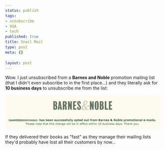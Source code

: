 ```yaml
--- 
status: publish
tags: 
- unsubscribe
- USA
- tech
published: true
title: Snail Mail
type: post
meta: {}

layout: post
---
```

Wow. I just unsubscribed from a <strong>Barnes and Noble</strong> promotion mailing list (that I didn't even subscribe to in the first place...) and they literally ask for <strong>10 business days</strong> to unsubscribe me from the list:

<img src='/media/wp/2008/03/bn-10-business-days.jpg' alt='Barnes and Noble take 10 days to unsubscribe from mailing list' />

If they delivered their books as "fast" as they manage their mailing lists they'd probably have lost all their customers by now...
